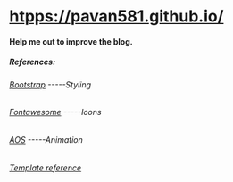 # [htpps://pavan581.github.io/](https://pavan581.github.io/)

#### Help me out to improve the blog.




##### References:
###### [Bootstrap](https://cdn.jsdelivr.net/npm/bootstrap@4.5.3/dist/css/bootstrap.min.css)   -----Styling
###### [Fontawesome](https://cdnjs.cloudflare.com/ajax/libs/font-awesome/4.7.0/css/font-awesome.min.css) -----Icons
###### [AOS](https://unpkg.com/aos@next/dist/aos.css)         -----Animation

###### [Template reference](https://www.tooplate.com/view/2119-gymso-fitness)
